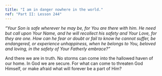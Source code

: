 ```yaml
---
title: "I am in danger nowhere in the world."
ref: "Part II: Lesson 244"
---
```


*“Your Son is safe wherever he may be, for You are there with him. He
need but call upon Your Name, and he will recollect his safety and Your
Love, for they are one. How can he fear or doubt or fail to know he
cannot suffer, be endangered, or experience unhappiness, when he belongs
to You, beloved and loving, in the safety of Your Fatherly embrace?”*

And there we are in truth. No storms can come into the hallowed haven of
our home. In God we are secure. For what can come to threaten God
Himself, or make afraid what will forever be a part of Him?

